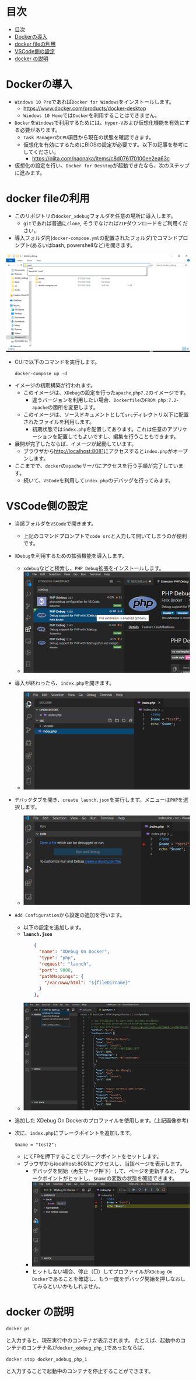 # 目次
- [目次](#%e7%9b%ae%e6%ac%a1)
- [Dockerの導入](#docker%e3%81%ae%e5%b0%8e%e5%85%a5)
- [docker fileの利用](#docker-file%e3%81%ae%e5%88%a9%e7%94%a8)
- [VSCode側の設定](#vscode%e5%81%b4%e3%81%ae%e8%a8%ad%e5%ae%9a)
- [docker の説明](#docker-%e3%81%ae%e8%aa%ac%e6%98%8e)

# Dockerの導入
- `Windows 10 Pro`であれば`Docker for Windows`をインストールします。
  - https://www.docker.com/products/docker-desktop
  - `Windows 10 Home`では`Docker`を利用することはできません。
- `Docker`を`Windows`で利用するためには、`Hyper-V`および仮想化機能を有効にする必要があります。
  - `Task Manager`の`CPU`項目から現在の状態を確認できます。
  - 仮想化を有効にするためにBIOSの設定が必要です。以下の記事を参考にしてください。
    - https://qiita.com/naonaka/items/c8d076170100ee2ea63c
- 仮想化の設定を行い、`Docker for Desktop`が起動できたなら、次のステップに進みます。

# docker fileの利用
- このリポジトリの`docker_xdebug`フォルダを任意の場所に導入します。
  - `git`であれば普通に`clone`, そうでなければ`ZIP`ダウンロードをご利用ください。
- 導入フォルダ内(`docker-compose.yml`の配置されたフォルダ)でコマンドプロンプト(あるいはbash, powershellなど)を開きます。

![image](./readme_images/cmd.png)

- CUIで以下のコマンドを実行します。
  ```
  docker-compose up -d
  ```
- イメージの初期構築が行われます。
  - このイメージは、`XDebug`の設定を行った`apache`,`php7.2`のイメージです。
    - 違うバージョンを利用したい場合、`Dockerfile`の`FROM php:7.2-apache`の箇所を変更します。
  - このイメージは、ソースドキュメントとして`src`ディレクトリ以下に配置されたファイルを利用します。
    - 初期状態では`index.php`を配置してあります。これは任意のアプリケーションを配置してもよいですし、編集を行うこともできます。
- 展開が完了したならば、イメージが起動しています。
  - ブラウザから[http://localhost:8081](http://localhost:8081)にアクセスすると`index.php`がオープンします。
- ここまでで、`docker`の`apache`サーバにアクセスを行う手順が完了しています。
  - 続いて、`VSCode`を利用して`index.php`のデバッグを行ってみます。

# VSCode側の設定
- 当該フォルダを`VSCode`で開きます。
  - 上記のコマンドプロンプトで`code src`と入力して開いてしまうのが便利です。
- `XDebug`を利用するための拡張機能を導入します。
  - `xdebug`などと検索し、`PHP Debug`拡張をインストールします。
  - ![Image](./readme_images/extension.png)

- 導入が終わったら、`index.php`を開きます。
  - ![Image](./readme_images/index.png)
- `デバッグ`タブを開き、`create launch.json`を実行します。メニューは`PHP`を選択します。
  - ![Image](./readme_images/debug.png)
- `Add Configuration`から設定の追加を行います。
  - 以下の設定を追加します。
  - **`launch.json`**
    ``` json
        {
          "name": "XDebug On Docker",
          "type": "php",
          "request": "launch",
          "port": 9000,
          "pathMappings": {
            "/var/www/html": "${fileDirname}"
          }
        },
    ```
  - ![Image](./readme_images/config.png)

- 追加した XDebug On Dockerのプロファイルを使用します。(上記画像参考)
- 次に、`index.php`にブレークポイントを追加します。

  ```
  $name = "test2";
  ```

  - にてF9を押下することでブレークポイントをセットします。
  - ブラウザからlocalhost:8081にアクセスし、当該ページを表示します。
    - デバッグを開始（再生マーク押下）して、ページを更新すると、ブレークポイントがヒットし、`$name`の変数の状態を確認できます。
    - ![Image](./readme_images/break.png)
    - ヒットしない場合、停止（□）してプロファイルが`XDebug On Docker`であることを確認し、もう一度をデバッグ開始を押しなおしてみるといいかもしれません。


# docker の説明
```
docker ps
```
と入力すると、現在実行中のコンテナが表示されます。
たとえば、起動中のコンテナのコンテナ名が`docker_xdebug_php_1`であったならば、

```
docker stop docker_xdebug_php_1
```

と入力することで起動中のコンテナを停止することができます。
